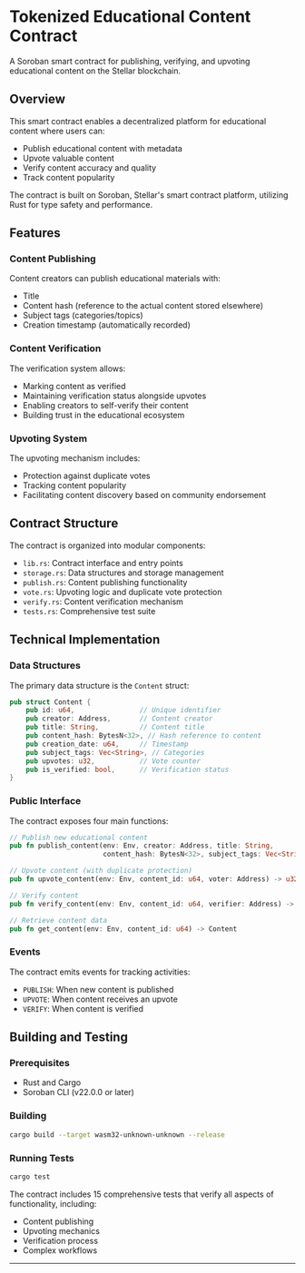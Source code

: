 # Tokenized Educational Content Contract

A Soroban smart contract for publishing, verifying, and upvoting educational content on the Stellar blockchain.

## Overview

This smart contract enables a decentralized platform for educational content where users can:

- Publish educational content with metadata
- Upvote valuable content
- Verify content accuracy and quality
- Track content popularity

The contract is built on Soroban, Stellar's smart contract platform, utilizing Rust for type safety and performance.

## Features

### Content Publishing

Content creators can publish educational materials with:

- Title
- Content hash (reference to the actual content stored elsewhere)
- Subject tags (categories/topics)
- Creation timestamp (automatically recorded)

### Content Verification

The verification system allows:

- Marking content as verified
- Maintaining verification status alongside upvotes
- Enabling creators to self-verify their content
- Building trust in the educational ecosystem

### Upvoting System

The upvoting mechanism includes:

- Protection against duplicate votes
- Tracking content popularity
- Facilitating content discovery based on community endorsement

## Contract Structure

The contract is organized into modular components:

- `lib.rs`: Contract interface and entry points
- `storage.rs`: Data structures and storage management
- `publish.rs`: Content publishing functionality
- `vote.rs`: Upvoting logic and duplicate vote protection
- `verify.rs`: Content verification mechanism
- `tests.rs`: Comprehensive test suite

## Technical Implementation

### Data Structures

The primary data structure is the `Content` struct:

```rust
pub struct Content {
    pub id: u64,                // Unique identifier
    pub creator: Address,       // Content creator
    pub title: String,          // Content title
    pub content_hash: BytesN<32>, // Hash reference to content
    pub creation_date: u64,     // Timestamp
    pub subject_tags: Vec<String>, // Categories
    pub upvotes: u32,           // Vote counter
    pub is_verified: bool,      // Verification status
}
```

### Public Interface

The contract exposes four main functions:

```rust
// Publish new educational content
pub fn publish_content(env: Env, creator: Address, title: String,
                       content_hash: BytesN<32>, subject_tags: Vec<String>) -> u64

// Upvote content (with duplicate protection)
pub fn upvote_content(env: Env, content_id: u64, voter: Address) -> u32

// Verify content
pub fn verify_content(env: Env, content_id: u64, verifier: Address) -> bool

// Retrieve content data
pub fn get_content(env: Env, content_id: u64) -> Content
```

### Events

The contract emits events for tracking activities:

- `PUBLISH`: When new content is published
- `UPVOTE`: When content receives an upvote
- `VERIFY`: When content is verified

## Building and Testing

### Prerequisites

- Rust and Cargo
- Soroban CLI (v22.0.0 or later)

### Building

```bash
cargo build --target wasm32-unknown-unknown --release
```

### Running Tests

```bash
cargo test
```

The contract includes 15 comprehensive tests that verify all aspects of functionality, including:

- Content publishing
- Upvoting mechanics
- Verification process
- Complex workflows

---

